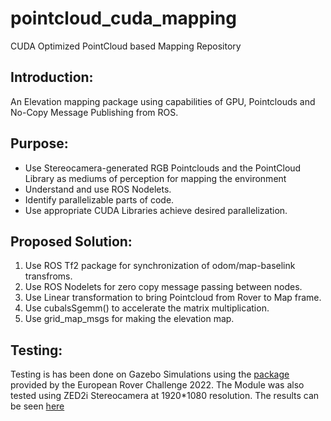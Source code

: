 # pointcloud_cuda_mapping
CUDA Optimized PointCloud based Mapping Repository
## Introduction:
An Elevation mapping package using capabilities of GPU, Pointclouds and No-Copy Message Publishing from ROS.
## Purpose:
<ul>
<li>Use Stereocamera-generated RGB Pointclouds and the PointCloud Library as mediums of perception for mapping the environment
<li> Understand and use ROS Nodelets. 
<li> Identify parallelizable parts of code.
<li > Use appropriate CUDA Libraries achieve desired parallelization.
</ul>

## Proposed Solution:
<ol>
<li> Use ROS Tf2 package for synchronization of odom/map-baselink transfroms.
<li> Use ROS Nodelets for zero copy message passing between nodes.
<li> Use Linear transformation to bring Pointcloud from Rover to Map frame.
<li> Use cubalsSgemm() to accelerate the matrix multiplication.
<li> Use grid_map_msgs for making the elevation map.
</ol>

## Testing:
Testing is has been done on Gazebo Simulations using the <a href="https://github.com/EuropeanRoverChallenge/ERC-Remote-Navigation-Sim">package</a> provided by the European Rover Challenge 2022.  The Module was also tested using ZED2i Stereocamera at 1920*1080 resolution.
The results can be seen <a href="https://youtu.be/3rKJc1q7uPE?t=206">here</a>
